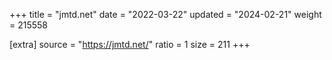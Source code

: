 +++
title = "jmtd.net"
date = "2022-03-22"
updated = "2024-02-21"
weight = 215558

[extra]
source = "https://jmtd.net/"
ratio = 1
size = 211
+++

